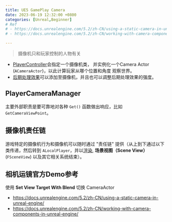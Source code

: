```yaml
---
title: UE5 GamePlay Camera
date: 2023-06-19 12:32:00 +0800
categories: [Unreal,Beginner]
# Ref
# - https://docs.unrealengine.com/5.2/zh-CN/using-a-static-camera-in-unreal-engine/
# - https://docs.unrealengine.com/5.2/zh-CN/working-with-camera-components-in-unreal-engine/

---
```


>  摄像机只和玩家控制的人物有关

- [PlayerController](https://docs.unrealengine.com/5.2/zh-CN/player-controllers-in-unreal-engine)会指定一个摄像机类， 并实例化一个Camera Actor (`ACameraActor`)，以此计算玩家从哪个位置和角度 观察世界。
- [后期处理效果](https://docs.unrealengine.com/5.2/zh-CN/post-process-effects-in-unreal-engine)可以添加至摄像机，并且也可以调整后期处理效果的强度。

## PlayerCameraManager

主要外部职责是要可靠地对各种 `Get()` 函数做出响应，比如 `GetCameraViewPoint`。

## 摄像机责任链

游戏特定的摄像机行为和摄像机可以随时通过 "责任链" 提供（从上到下通过以下类传递，然后转到 `ALocalPlayer`，并以[渲染](https://docs.unrealengine.com/5.2/zh-CN/designing-visuals-rendering-and-graphics-with-unreal-engine), **场景视图（Scene View）** (`FSceneView`) 以及其它相关系统结束）。



## 相机运镜官方Demo参考

使用 **Set View Target With Blend** 切换 CameraActor

- https://docs.unrealengine.com/5.2/zh-CN/using-a-static-camera-in-unreal-engine/
- https://docs.unrealengine.com/5.2/zh-CN/working-with-camera-components-in-unreal-engine/
